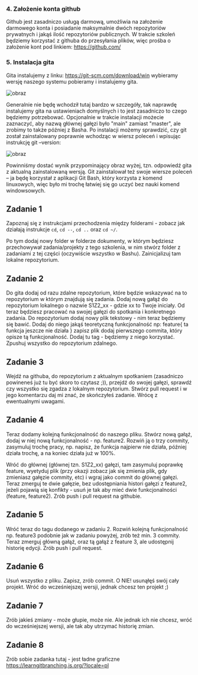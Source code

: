 ### 4. Założenie konta github
Github jest zasadniczo usługą darmową, umożliwia na założenie darmowego konta i posiadanie maksymalnie dwóch repozytoriów prywatnych i jakąś ilość repozytoriów publicznych. W trakcie szkoleń będziemy korzystać z githuba do przesyłania plików, więc prośba o założenie kont pod linkiem: https://github.com/

### 5. Instalacja gita
Gita instalujemy z linku: https://git-scm.com/download/win wybieramy wersję naszego systemu pobieramy i instalujemy gita.

![obraz](https://user-images.githubusercontent.com/109360131/200548247-f0fe66c5-2c8e-4cef-943d-ac2acb60e6f6.png)

Generalnie nie będę wchodził tutaj bardzo w szczegóły, tak naprawdę instalujemy gita na ustawieniach domyślnych i to jest zasadniczo to czego będziemy potrzebować. Opcjonalnie w trakcie instalacji możecie zaznaczyć, aby nazwą głównej gałęzi było "main" zamiast "master", ale zrobimy to także później z Basha. Po instalacji możemy sprawdzić, czy git został zainstalowany poprawnie wchodząc w wiersz poleceń i wpisując instrukcję git –version:

![obraz](https://user-images.githubusercontent.com/109360131/200548313-874ab747-d752-481e-a3bb-caed166a9aa7.png)


Powinniśmy dostać wynik przypominający obraz wyżej, tzn. odpowiedź gita z aktualną zainstalowaną wersją. Git zainstalował też swoje wiersze poleceń – ja będę korzystał z aplikacji Git Bash, który korzysta z komend linuxowych, więc było mi trochę łatwiej się go uczyć bez nauki komend windowsowych. 


## Zadanie 1
Zapoznaj się z instrukcjami przechodzenia między folderami - zobacz jak działają instrukcje `cd`, `cd --`, `cd ..` oraz `cd ~/`.

Po tym dodaj nowy folder w folderze dokumenty, w którym będziesz przechowywał zadania/projekty z tego szkolenia, w nim stwórz folder z zadaniami z tej części (oczywiście wszystko w Bashu). Zainicjalizuj tam lokalne repozytorium.

## Zadanie 2
Do gita dodaj od razu zdalne repozytorium, które będzie wskazywać na to repozytorium w którym znajdują się zadania. Dodaj nową gałąź do repozytorium lokalnego o nazwie S1Z2_xx - gdzie xx to Twoje iniciały. Od teraz będziesz pracować na swojej gałęzi do spotkania i konkretnego zadania. Do repozytorium dodaj nowy plik tekstowy - nim teraz będziemy się bawić. Dodaj do niego jakąś teoretyczną funkcjonalność np:
feature{
  ta funkcja jeszcze nie działa
 }
 zapisz plik dodaj pierwszego commita, który opisze tą funkcjonalność. Dodaj tu tag - będziemy z niego korzystać. Zpushuj wszystko do repozytorium zdalnego.
 
 ## Zadanie 3
 Wejdź na githuba, do repozytorium z aktualnym spotkaniem (zasadniczo powineneś już tu być skoro to czytasz ;)), przejdź do swojej gałęzi, sprawdź czy wszystko się zgadza z lokalnym repozytorium. Stwórz pull request i w jego komentarzu daj mi znać, że skończyłeś zadanie. Wrócę z ewentualnymi uwagami.
 
 ## Zadanie 4
 Teraz dodamy kolejną funkcjonalność do naszego pliku. Stwórz nową gałąź, dodaj w niej nową funkcjonalność - np. feature2. Rozwiń ją o trzy commity, zasymuluj trochę pracy, np. napisz, że funkcja najpierw nie działa, później działa trochę, a na koniec działa już w 100%. 
 
 Wróć do głównej (głównej tzn. S1Z2_xx) gałęzi, tam zasymuluj poprawkę feature, wyetyduj plik (przy okazji zobacz jak się zmienia plik, gdy zmieniasz gałęzie commity, etc) i wgraj jako commit do głównej gałęzi. Teraz zmerguj te dwie gałęzie, bez udostępniania histori gałęzi z feature2, jeżeli pojawią się konfikty - usuń je tak aby mieć dwie funkcjonalności (feature, feature2). Zrób push i pull request na githubie.
 
 ## Zadanie 5
 Wróć teraz do tagu dodanego w zadaniu 2. Rozwiń kolejną funkcjonalność np. feature3 podobnie jak w zadaniu powyżej, zrób też min. 3 commity. Teraz zmerguj główną gałąź, oraz tą gałąź z feature 3, ale udostępnij historię edycji. Zrób push i pull request.
 
 ## Zadanie 6
 Usuń wszystko z pliku. Zapisz, zrób commit. O NIE! usunąłęś swój cały projekt. Wróć do wcześniejszej wersji, jednak chcesz ten projekt ;)
 
 ## Zadanie 7
 Zrób jakieś zmiany - może głupie, może nie. Ale jednak ich nie chcesz, wróć do wcześniejszej wersji, ale tak aby utrzymać historię zmian.
 
 ## Zadanie 8
 Zrób sobie zadanka tutaj - jest ładne graficzne
 https://learngitbranching.js.org/?locale=pl
